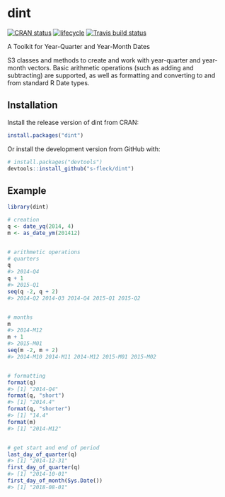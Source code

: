 
<!-- README.md is generated from README.Rmd. Please edit that file -->
dint
====

[![CRAN status](https://www.r-pkg.org/badges/version/dint)](https://cran.r-project.org/package=dint) [![lifecycle](https://img.shields.io/badge/lifecycle-stable-brightgreen.svg)](https://www.tidyverse.org/lifecycle/#stable) [![Travis build status](https://travis-ci.org/s-fleck/dint.svg?branch=master)](https://travis-ci.org/s-fleck/dint)

A Toolkit for Year-Quarter and Year-Month Dates

S3 classes and methods to create and work with year-quarter and year-month vectors. Basic arithmetic operations (such as adding and subtracting) are supported, as well as formatting and converting to and from standard R Date types.

Installation
------------

Install the release version of dint from CRAN:

``` r
install.packages("dint")
```

Or install the development version from GitHub with:

``` r
# install.packages("devtools")
devtools::install_github("s-fleck/dint")
```

Example
-------

``` r
library(dint)

# creation
q <- date_yq(2014, 4)
m <- as_date_ym(201412)


# arithmetic operations
# quarters
q
#> 2014-Q4
q + 1
#> 2015-Q1
seq(q -2, q + 2)
#> 2014-Q2 2014-Q3 2014-Q4 2015-Q1 2015-Q2


# months
m
#> 2014-M12
m + 1
#> 2015-M01
seq(m -2, m + 2)
#> 2014-M10 2014-M11 2014-M12 2015-M01 2015-M02


# formatting
format(q)
#> [1] "2014-Q4"
format(q, "short")
#> [1] "2014.4"
format(q, "shorter")
#> [1] "14.4"
format(m)
#> [1] "2014-M12"


# get start and end of period
last_day_of_quarter(q)
#> [1] "2014-12-31"
first_day_of_quarter(q)
#> [1] "2014-10-01"
first_day_of_month(Sys.Date())
#> [1] "2018-08-01"
```
